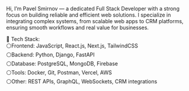 Hi, I’m Pavel Smirnov — a dedicated Full Stack Developer with a strong focus on building reliable and efficient web solutions. I specialize in integrating complex systems, from scalable web apps to CRM platforms, ensuring smooth workflows and real value for businesses.

🔹 Tech Stack:  
  ⚪Frontend: JavaScript, React.js, Next.js, TailwindCSS  
  ⚪Backend: Python, Django, FastAPI  
  ⚪Database: PostgreSQL, MongoDB, Firebase  
  ⚪Tools: Docker, Git, Postman, Vercel, AWS  
  ⚪Other: REST APIs, GraphQL, WebSockets, CRM integrations
